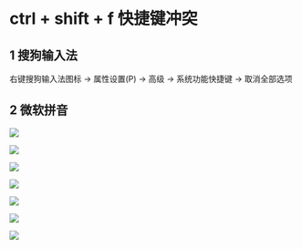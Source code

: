 # ctrl + shift + f 快捷键冲突

## 1 搜狗输入法

右键搜狗输入法图标 -> 属性设置(P) -> 高级 -> 系统功能快捷键 -> 取消全部选项

## 2 微软拼音

![](https://image.newarea.site/2024-02-21-09-01-07.png)

![](https://image.newarea.site/2024-02-21-09-01-08.png)

![](https://image.newarea.site/2024-02-21-09-01-09.png)

![](https://image.newarea.site/2024-02-21-09-01-10.png)

![](https://image.newarea.site/2024-02-21-09-01-11.png)

![](https://image.newarea.site/2024-02-21-09-01-12.png)

![](https://image.newarea.site/2024-02-21-09-01-13.png)
